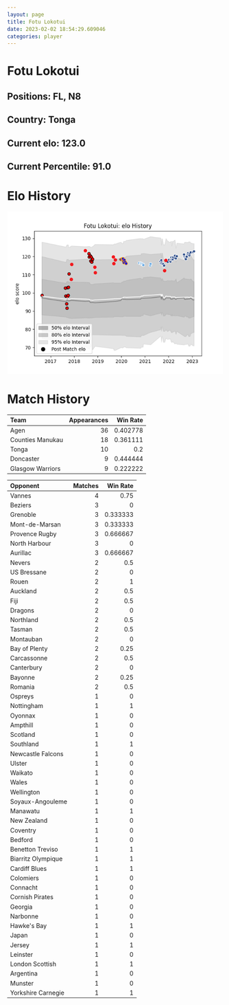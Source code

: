 ```yaml
---  
layout: page  
title: Fotu Lokotui  
date: 2023-02-02 18:54:29.609046  
categories: player  
---
```

# Fotu Lokotui

## Positions: FL, N8

## Country: Tonga

## Current elo: 123.0

## Current Percentile: 91.0

# Elo History


![elo history](history_FotuLokotui.png)
# Match History


| Team             |   Appearances |   Win Rate |
|:-----------------|--------------:|-----------:|
| Agen             |            36 |   0.402778 |
| Counties Manukau |            18 |   0.361111 |
| Tonga            |            10 |   0.2      |
| Doncaster        |             9 |   0.444444 |
| Glasgow Warriors |             9 |   0.222222 |

| Opponent           |   Matches |   Win Rate |
|:-------------------|----------:|-----------:|
| Vannes             |         4 |   0.75     |
| Beziers            |         3 |   0        |
| Grenoble           |         3 |   0.333333 |
| Mont-de-Marsan     |         3 |   0.333333 |
| Provence Rugby     |         3 |   0.666667 |
| North Harbour      |         3 |   0        |
| Aurillac           |         3 |   0.666667 |
| Nevers             |         2 |   0.5      |
| US Bressane        |         2 |   0        |
| Rouen              |         2 |   1        |
| Auckland           |         2 |   0.5      |
| Fiji               |         2 |   0.5      |
| Dragons            |         2 |   0        |
| Northland          |         2 |   0.5      |
| Tasman             |         2 |   0.5      |
| Montauban          |         2 |   0        |
| Bay of Plenty      |         2 |   0.25     |
| Carcassonne        |         2 |   0.5      |
| Canterbury         |         2 |   0        |
| Bayonne            |         2 |   0.25     |
| Romania            |         2 |   0.5      |
| Ospreys            |         1 |   0        |
| Nottingham         |         1 |   1        |
| Oyonnax            |         1 |   0        |
| Ampthill           |         1 |   0        |
| Scotland           |         1 |   0        |
| Southland          |         1 |   1        |
| Newcastle Falcons  |         1 |   0        |
| Ulster             |         1 |   0        |
| Waikato            |         1 |   0        |
| Wales              |         1 |   0        |
| Wellington         |         1 |   0        |
| Soyaux-Angouleme   |         1 |   0        |
| Manawatu           |         1 |   1        |
| New Zealand        |         1 |   0        |
| Coventry           |         1 |   0        |
| Bedford            |         1 |   0        |
| Benetton Treviso   |         1 |   1        |
| Biarritz Olympique |         1 |   1        |
| Cardiff Blues      |         1 |   1        |
| Colomiers          |         1 |   0        |
| Connacht           |         1 |   0        |
| Cornish Pirates    |         1 |   0        |
| Georgia            |         1 |   0        |
| Narbonne           |         1 |   0        |
| Hawke's Bay        |         1 |   1        |
| Japan              |         1 |   0        |
| Jersey             |         1 |   1        |
| Leinster           |         1 |   0        |
| London Scottish    |         1 |   1        |
| Argentina          |         1 |   0        |
| Munster            |         1 |   0        |
| Yorkshire Carnegie |         1 |   1        |